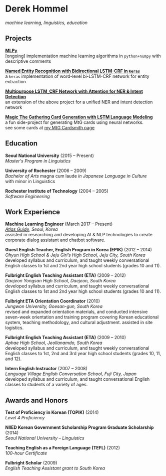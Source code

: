 # Derek Hommel

*machine learning, linguistics, education*

## Projects

**[MLPy](https://github.com/SNUDerek/MLPy)**  
[ongoing] implementation machine learning algorithms in `python+numpy` with descriptive comments

**[Named Entity Recognition with Bidirectional LSTM-CRF in `Keras`](https://github.com/SNUDerek/NER_bLSTM-CRF)**  
a `keras` implementation of word-level bi-LSTM-CRF network for entity extraction

**[Multipurpose LSTM_CRF Network with Attention for NER & Intent Detection](https://github.com/SNUDerek/multiLSTM)**  
an extension of the above project for a unified NER and intent detection network

**[Magic The Gathering Card Generation with LSTM Language Modeling](https://github.com/SNUDerek/mtgcardgenerator)**  
a fun side-project for generating MtG cards using neural networks.  
see some cards at [my MtG Cardsmith page](https://mtgcardsmith.com/user/dsh9470/cards)

## Education

**Seoul National University** (2015 – Present)  
*Master's Program in Linguistics*

**University of Rochester** (2006 – 2009)  
*Bachelor of Arts* magna cum laude *in Japanese Language in Culture*  
with minor in Linguistics

**Rochester Institute of Technology** (2004 – 2005)  
*Software Engineering*

## Work Experience

**Machine Learning Engineer** (March 2017 – Present)  
*[Atlas Guide](http://www.goodatlas.com), Seoul, Korea*  
assisted in researching and developing AI & NLP technologies to create corporate dialog assistant and chatbot software.

**Guest English Teacher, English Program in Korea (EPIK)** (2012 – 2014)  
*Ohyun High School & Jeju Girl’s High School, Jeju City, South Korea*  
developed syllabus and curriculum, and taught weekly conversational English classes to 1st and 2nd year high school students (grades 10 and 11).

**Fulbright English Teaching Assistant (ETA)** (2009 – 2012)  
*Daejeon Yongsan High School, Daejeon, South Korea*  
developed syllabus and curriculum, and taught weekly conversational English classes to 1st and 2nd year high school students (grades 10 and 11).

**Fulbright ETA Orientation Coordinator** (2010)  
*Jungwon University, Goesan-gun, South Korea*  
revised and expanded orientation materials, and conducted intensive seven-week orientation and training program covering Korean educational system, teaching methodology, and cultural adjustment. assisted in site logistics.

**Fulbright English Teaching Assistant (ETA)** (2009 – 2010)  
*Aphae High School, Jeollanamdo, South Korea*  
developed syllabus and curriculum, and taught weekly conversational English classes to 1st, 2nd and 3rd year high school students (grades 10, 11, and 12).

**Intern English Instructor** (2007 – 2008)  
*Language Village English Conversation School, Fuji City, Japan*  
developed syllabus and curriculum, and taught conversational English classes to students of a variety of ages.

## Awards and Honors

**Test of Proficiency in Korean (TOPIK)** (2014)  
*Level 4 Proficiency*

**NIIED Korean Government Scholarship Program Graduate Scholarship** (2014)  
*Seoul National University – Linguistics*

**Teaching English as a Foreign Language (TEFL)** (2012)  
*100-hour Certificate*

**Fulbright Scholar** (2009)  
*English Teaching Assistant grant to South Korea*
